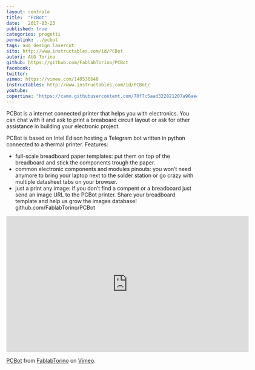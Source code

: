 ```yaml
---
layout: centrale
title:  "PcBot"
date:   2017-03-23
published: true
categories: progetti
permalink: ../pcbot
tags: aug design lasercut
sito: http://www.instructables.com/id/PCBot
autori: AUG Torino
github: https://github.com/FablabTorino/PCBot
facebook:
twitter:
vimeo: https://vimeo.com/140536648
instructables: http://www.instructables.com/id/PCBot/
youtube:
copertina: "https://camo.githubusercontent.com/70f7c5aad322821207a96ae4ce4bfd3b7388260d/687474703a2f2f63646e2e696e73747275637461626c65732e636f6d2f464f582f4d48594a2f49455834583449302f464f584d48594a49455834583449302e4d454449554d2e6a7067"
---
```

PCBot is a internet connected printer that helps you with electronics. You can chat with it and ask to print a breaboard circuit layout or ask for other assistance in building your electronic project.

<!--more-->	
PCBot is based on Intel Edison hosting a Telegram bot written in python connected to a thermal printer.
Features:
- full-scale breadboard paper templates: put them on top of the breadboard and stick the components trough the paper.
- common electronic components and modules pinouts: you won’t need anymore to bring your laptop next to the solder station or go crazy with multiple datasheet tabs on your browser.
- just a print any image: if you don’t find a compent or a breadboard just send an image URL to the PCBot printer.
Share your breadboard template and help us grow the images database!
github.com/FablabTorino/PCBot


<iframe src="https://player.vimeo.com/video/140536648" width="640" height="360" frameborder="0" webkitallowfullscreen mozallowfullscreen allowfullscreen></iframe>
<p><a href="https://vimeo.com/140536648">PCBot</a> from <a href="https://vimeo.com/fablabtorino">FablabTorino</a> on <a href="https://vimeo.com">Vimeo</a>.</p>
